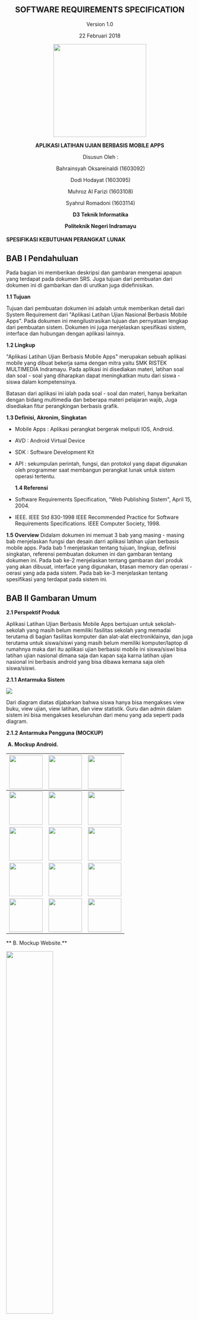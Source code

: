 
<div align="center">

## **SOFTWARE REQUIREMENTS SPECIFICATION**

Version 1.0

22 Februari 2018

<img src="https://oksareinaldi.files.wordpress.com/2018/02/polindra.png?w=421&h=421&crop=1" width="250" height="250">

**APLIKASI LATIHAN UJIAN BERBASIS MOBILE APPS**

​                                                      Disusun Oleh :

​                                                           Bahrainsyah Oksareinaldi (1603092)

​                                                           Dodi Hodayat (1603095)

​                                                           Muhroz Al Farizi (1603108)

​                                                           Syahrul Romadoni (1603114)

​                                                               **D3 Teknik Informatika**

​                                                            ​**Politeknik Negeri Indramayu**
</div>

#### SPESIFIKASI KEBUTUHAN PERANGKAT LUNAK

## **BAB I Pendahuluan**

   Pada bagian ini memberikan deskripsi dan gambaran mengenai apapun yang terdapat pada dokumen SRS. Juga tujuan dari pembuatan dari dokumen ini di gambarkan dan di urutkan juga didefinisikan.

   **1.1	Tujuan**

   Tujuan dari pembuatan dokumen ini adalah untuk memberikan detail dari System Requirement dari "Aplikasi Latihan Ujian Nasional Berbasis Mobile Apps". Pada dokumen ini mengilustrasikan tujuan dan pernyataan lengkap dari pembuatan sistem. Dokumen ini juga menjelaskan spesifikasi sistem, interface dan hubungan dengan aplikasi lainnya.

   **1.2	Lingkup**

   "Aplikasi Latihan Ujian Berbasis Mobile Apps" merupakan sebuah aplikasi mobile yang dibuat bekerja sama dengan mitra yaitu SMK RISTEK MULTIMEDIA Indramayu. Pada aplikasi ini disediakan materi, latihan soal dan soal - soal yang diharapkan dapat meningkatkan mutu dari siswa - siswa dalam kompetensinya.

   Batasan dari aplikasi ini ialah pada soal - soal dan materi, hanya berkaitan dengan bidang multimedia dan beberapa materi pelajaran wajib, Juga disediakan fitur perangkingan berbasis grafik.

   **1.3	Definisi, Akronim, Singkatan**
- Mobile Apps : Aplikasi perangkat bergerak meliputi IOS, Android.
- AVD : Android Virtual Device
- SDK : Software Development Kit
- API : sekumpulan perintah, fungsi, dan protokol yang dapat digunakan oleh programmer saat membangun perangkat lunak untuk sistem operasi tertentu.


   **1.4	Referensi**

-    Software Requirements Specification, "Web Publishing Sistem", April 15, 2004.

-    IEEE. IEEE Std 830-1998 IEEE Recommended Practice for Software Requirements
  	Specifications. IEEE Computer Society, 1998.


   **1.5	Overview**
   Didalam dokumen ini memuat 3 bab yang masing - masing bab menjelaskan fungsi dan desain darri aplikasi latihan ujian berbasis mobile apps. Pada bab 1 menjelaskan tentang tujuan, lingkup, definisi singkatan, referensi pembuatan dokumen ini dan gambaran tentang dokumen ini.
   Pada bab ke-2 menjelaskan tentang gambaran dari produk yang akan dibuuat, interface yang digunakan, btasan memory dan operasi - oerasi yang ada pada sistem.
   Pada bab ke-3 menjelaskan tentang spesifikasi yang terdapat pada sistem ini.

##   **BAB II Gambaran Umum**

   **2.1 Perspektif Produk**

   Aplikasi Latihan Ujian Berbasis Mobile Apps bertujuan untuk sekolah-sekolah yang masih belum memiliki fasilitas sekolah yang memadai terutama di bagian fasilitas komputer dan alat-alat electroniklainya, dan juga terutama untuk siswa/siswi yang masih belum memiliki komputer/laptop di rumahnya maka dari itu aplikasi ujian berbasisi mobile ini siswa/siswi bisa latihan ujian nasional dimana saja dan kapan saja karna latihan ujian nasional ini berbasis android yang bisa dibawa kemana saja oleh siswa/siswi.

   **2.1.1	Antarmuka Sistem**
   
   <img src="https://oksareinaldi.files.wordpress.com/2018/03/selection_051.png">
   
   Dari diagram diatas dijabarkan bahwa siswa hanya bisa mengakses view buku, view ujian, view latihan, dan view statistik. Guru dan admin dalam sistem ini bisa mengakses keseluruhan dari menu yang ada seperti pada diagram.

   **2.1.2	Antarmuka Pengguna (MOCKUP)**

  ​	**A. Mockup Android.**

  | <img src="https://oksareinaldi.files.wordpress.com/2018/02/a01.png?w=370&h=" width="90">| <img src="https://oksareinaldi.files.wordpress.com/2018/02/a04.png?w=156&h=315" width="90">| <img src="https://oksareinaldi.files.wordpress.com/2018/02/a02.png?w=156&h=315" width="90">|
  | ------------------------------------------------------------ | ------------------------------------------------------------ | ------------------------------------------------------------ |
  |<img src="https://oksareinaldi.files.wordpress.com/2018/02/a03.png?w=156&h=315" width="90">| <img src="https://oksareinaldi.files.wordpress.com/2018/02/a05.png?w=209&h=426" width="90">|<img src="https://oksareinaldi.files.wordpress.com/2018/02/a06.png?w=208&h=426" width="90">|
  |<img src="https://oksareinaldi.files.wordpress.com/2018/02/a17.png?w=158&h=313" width="90">|<img src="https://oksareinaldi.files.wordpress.com/2018/02/a18.png?w=210&h=420" width="90">| <img src="https://oksareinaldi.files.wordpress.com/2018/02/a07.png?w=211&h=426" width="90">| <img src="https://oksareinaldi.files.wordpress.com/2018/02/a09.png?w=155&h=316" width="90">|<img src="https://oksareinaldi.files.wordpress.com/2018/02/a10.png?w=157&h=316" width="90">|<img src="https://oksareinaldi.files.wordpress.com/2018/02/a24.png?w=155&h=312" width="90"> |
  |<img src="https://oksareinaldi.files.wordpress.com/2018/02/a25.png?w=211&h=421" width="90">|<img src="https://oksareinaldi.files.wordpress.com/2018/02/a11.png?w=156&h=316" width="90">|<img src="https://oksareinaldi.files.wordpress.com/2018/02/a12.png?w=315&h=631" width="90">|
  | <img src="https://oksareinaldi.files.wordpress.com/2018/02/a14.png?w=156&h=313" width="90">|<img src="https://oksareinaldi.files.wordpress.com/2018/02/a15.png?w=156&h=313" width="90">|<img src="https://oksareinaldi.files.wordpress.com/2018/02/a16.png?w=154&h=313" width="90">|


 ** B. Mockup Website.**
 
 <img style="width: 50%" src="https://oksareinaldi.files.wordpress.com/2018/03/login1.png?w=315&h=165">
 <p>Mockup Login Guru/Admin </p>
 
 <img style="width: 50%" src="https://oksareinaldi.files.wordpress.com/2018/03/register1.png?w=317&h=165">
 <p>Mockup Register Guru</p>
 
 <img style="width: 50%" src="https://oksareinaldi.files.wordpress.com/2018/03/forgot2.png?w=640">
 <p>Mockup Lupa Password</p>
 
 <img style="width: 50%" src="https://oksareinaldi.files.wordpress.com/2018/03/tampilan11.png?w=316&h=165">
 <p>Mockup Tampil Buku</p>
 
 <img style="width: 50%" src="https://oksareinaldi.files.wordpress.com/2018/03/tambah-buku1.png?w=318&h=164">
 <p>Mockup Tambah Buku</p>
 
 <img style="width: 50%" src="https://oksareinaldi.files.wordpress.com/2018/03/tambah-guru1.png?w=316&h=165">
 <p>Mockup Tambah Guru</p>
 
 <img style="width: 50%" src="https://oksareinaldi.files.wordpress.com/2018/03/tambah-siswa-siswi1.png?w=316&h=165">
 <p>Mockup Tambah siswa</p>
 
 <img style="width: 50%" src="https://oksareinaldi.files.wordpress.com/2018/03/tambah-ketegori1.png?w=318&h=164">
 <p>Mockup Tambah Kategori</p>
 
 <img style="width: 50%" src="https://oksareinaldi.files.wordpress.com/2018/03/tambah-penerbit1.png?w=318&h=164">
 <p>Mockup Tambah Penerbit</p>
 
 <img style="width: 50%" src="https://oksareinaldi.files.wordpress.com/2018/03/tambah-penulis1.png?w=318&h=164">
 <p>Mockup Tambah Penulis</p>
 
 <img style="width: 50%" src="https://oksareinaldi.files.wordpress.com/2018/03/tambah-wali-kelas1.png?w=319&h=164">
 <p>Mockup Tambah Wali Kelas</p>
 
 <img style="width: 50%" src="https://oksareinaldi.files.wordpress.com/2018/03/tambah-mata-pelajaran1.png?w=319&h=164">
 <p>Mockup Tambah mata Pelajaran</p>
 
 <img style="width: 50%" src="https://oksareinaldi.files.wordpress.com/2018/03/tambah-jurusan1.png?w=636&h=327">
 <p>Mockup Tambah Jurusan</p>
 
 <img style="width: 50%" src="https://oksareinaldi.files.wordpress.com/2018/03/jurusan2.png?w=316&h=165">
 <p>Mockup Jurusan</p>
 
 <img style="width: 50%" src="https://oksareinaldi.files.wordpress.com/2018/03/wali-kelas2.png?w=316&h=164">
 <p>Mockup Wali Kelas</p>
 
 <img style="width: 50%" src="https://oksareinaldi.files.wordpress.com/2018/03/penulis2.png?w=316&h=165">
 <p>Mockup Penulis</p>
 
 <img style="width: 50%" src="https://oksareinaldi.files.wordpress.com/2018/03/ketegori2.png?w=316&h=165">
 <p>Mockup Kategori</p>
 
 <img style="width: 50%" src="https://oksareinaldi.files.wordpress.com/2018/03/ketegori2.png?w=316&h=165">
 <p>Mockup Kategori</p>
 
 <img style="width: 50%" src="https://oksareinaldi.files.wordpress.com/2018/03/tampilan-buku3.png?w=316&h=165">
 <p>Mockup Tampil Buku</p>
 
   **2.1.3	Antarmuka Perangkat Keras**

   <img src="https://oksareinaldi.files.wordpress.com/2018/03/basic-use-case-diagram-page-2-e1519891968750.png?w=640">

  ​

   **2.1.4	Antarmuka Perangkat Lunak**

   Aplikasi Latihan Ujian Berbasis Mobile Apps ini hanya bisa di instal di android versi 4.0.3 (Ice Cream Sandwich) karna simulasi aplikasi ujian ini bisa di jalankan hanya untuk ver 4 ke atas tidak bisa android ver 4 kebawah.

   **2.1.5	Antarmuka Komunikasi**

   Antarmuka komunikasi Aplikasi Latihan Ujian Berbasis Mobile Apps

  ​     Admin dan user harus tersambung internet terutama untuk admin untuk mengupload materi pelajaran dan menginputakan data seperti menabah materi-materi pelajaran dan mengupload ujian dan latihan ujian yang akan di jalankan oleh siswa/siswi, Dan user tidak harus online si user hanya bisa ujian, latihan ujian dan mendownload meteri-materi pelajaran yang di upload oleh si guru.


   **2.1.6	Operasi -Operasi**

   ​	

  | No   | Tampilan                          | Operasi                      | Fungsi                                                       |
  | ---- | --------------------------------- | ---------------------------- | ------------------------------------------------------------ |
  | 1    | Tampilan Login                    | Input Email                  | Berfungsi sebagai ID akun masuk ke aplikasi.                 |
  | 2    |                                   | Input Password               | Berfungsi sebagai security ID akun aplikasi anda.            |
  | 3    |                                   | Button Login                 | Berfungsi sebagai proses masuk aplikasi.                     |
  | 4    |                                   | Button Forget                | Berfungsi sebagai ketika user tidak tahu passwordnya atau lupa password. |
  | 5    | Tampilan Lupa Password            | Input Username               | Berfungsi sebagai ID username security yang ada di databases. |
  | 6    |                                   | Input Nomer HP               | Berfungsi sebagai ID nomer security yang ada di databases.   |
  | 7    |                                   | Input Email                  | Berfungsi sebagai ID email security yang ada di databases.   |
  | 8    |                                   | Button Canlce                | Berfungsi sebagai tidak jadi untuk lupa password.            |
  | 9    |                                   | Button Send                  | Berfungsi sebagai mengirim data yang telah di input oleh user, jika benar  buttom ini akan mengarah ke rubah password jika tidak buttom ini akan kembali  ke tampilan lupa password. |
  | 10   | Tampilan Rubah Password Dll       | Input Password               | Berfungsi sebagai perubahan password yang tadi lupa jadi biki lagin  dengan akun yang sama, yang telah di inputkan di Tampilan Lupa Password. |
  | 11   |                                   | Input Nomer HP               | Berfungsi sebagai perubahan nomer hp biasanya nomernya udah muncul, jika  mau dirubah nomernya silahkan ganti nomernya jika tidak dirubah maka jangan  dihapus atau dirubah. |
  | 12   |                                   | Input Email                  | Berfungsi sebagai perubahan email atau jika mau dirubah silahkan dirubah  jika tidak dirubah jangan dihapus atau dirubah emailnya. |
  | 13   |                                   | Button Cancle                | Berfungsi sebagai buttom ini akan mengarahkan ke halaman Tampilan Login  atau buttom ini membatalkan perubahan password baru. |
  | 14   |                                   | Button Send                  | Berfungsi sebagai perubahan databases, buttom ini yang akan mengarahkan  ke databases kalo ada Password, NoHp dan Email yang ada di rubah |
  | 15   | Tampilan Register                 | Input Email                  | Berfungsi sebagai ID login untuk ID masuk ke aplikasi.       |
  | 16   |                                   | Input Password               | Berfungsi sebagai Password security ID akun aplikasi anda.   |
  | 17   |                                   | Button Cancle                | Berfungsi sebagai tidak jadi untuk register buttom ini akan mengarahkan  ke Tampilan Login. |
  | 18   |                                   | Button cread                 | Berfungsi sebagai membuat akun atau ID baru di aplikasi.     |
  | 19   |                                   | Icon GooglePlus              | Berfungsi sebagai membuat akun atau ID baru di aplikasi tapi menggunakan  akun dari Google. |
  | 20   |                                   | Icon Facebook                | Berfungsi sebagai membuat akun atau ID baru di aplikasi tapi menggunakan  akun dari facebook. |
  | 21   | Tampilan Awal Aplikasi            | Icon 3 Garis Horizon         | Berfungsi sebagai buttom fitur tambahan yang ada di Tampilan Awal  Aplikasi fitur tamabahanya itu editting profile user dll. |
  | 22   |                                   | Button Icon Buku             | Berfungsi sebagai buttom yang akan mengarahkan ke bacaan buku yang ada di  aplikasi tersebut. |
  | 23   |                                   | Button Icon latihan          | Berfungsi sebagai buttom yang akan mengarahkan ke latihan ujian yang  sudah di pelajari dan akan muncul di soal Ujian. |
  | 24   |                                   | Button Icon Ujian            | Berfungsi sebagai buttom yang akan meagarahkan ke Simulasi Ujian asli  yang akan muncul di Ujian Online. |
  | 25   |                                   | Button Icon Static           | Berfungsi sebagai buttom yang akan mengarahkan ke static grafic latihan  ujian dan rangking yang sudah di kerjakan. |
  | 26   |                                   | Button Icon Setting          | berfungsi sebagai mengatur pengaturan yang ada di aplikasi tersebut. |
  | 27   |                                   | Button Icon About            | Berfungsi sebagai yang akan mengarahkan informasi aplikasi.  |
  | 28   | Tampilan Buku                     | Button icon buku             | Berfungsi sebagai buku pelajaran yang bisa dibaca lewat hp selain buku  normal biasanya. |
  | 29   | Tampilan Statistic                |                              | Berfungsi sebagai melihat grafic statistic ujian, latihan,rangking dll. |
  | 30   | Tampilan About                    |                              | Berfungsi sebagai menampilkan informasi aplikasi seperi aplikasi servi  berapa, dibuat siapa dll. |
  | 31   | Tampilan Setting                  |                              | Berfungsi sebagai menampilkan settingan beberapa penganturan yang mau  akan dirubah oleh user. |
  | 32   | Tampilan Latihan Ujian            | Timedown                     | Berfungsi sebagai menampilakan waktu yang akan diujian oleh latihan ujian  aplikasi. |
  | 33   |                                   | Button Icon Play             | Berfungsi sebagai akan dimulainya latihan ujian.             |
  | 34   |                                   | Button icon pause            | Berfungsi sebagai mulai laginya ujian yang sudah pause sebelunya pada  saata latihan ujian sedang berlangsung. |
  | 35   | Tampilan saat mulai latihan ujian | Timedown                     | Berfungsu sebagai waktu mundur yang sedang berjalan.         |
  | 36   |                                   | Button icon pause            | Berfungsi sebagai di pausenya latihan ujian untuk memberhentikan  sementara time down latihan ujian dan akan mengarahkan ke tampilan Mulai  latihan ujian. |
  | 37   |                                   | Button icon panah kanan/kiri | Berfungsi sebagai menggati soal yand ada di latihan ujiantersebut. |
  | 38   |                                   | Button icon Pilihan          | Berfungsi sebagai pilihan jawan user.                        |
  | 39   | Tampilan selesai latihan ujian    | Button icon ya               | Berfungsi sebagai jika jawaban sudah fik buttom ini akan mengarahkan ke  Tampilan Awal Aplikasi. |
  | 40   |                                   | Button icon tidak            | Berfungsi sebagai jika jawaban salah maka buttom ini akan mengarahkan ke  tampilan mulai ujian atau kembali mengerjakan latihan ujian. |
  | 41   | Tampilan ujian                    | Timedown                     | Berfungsi sebagai jangka waktu pengerjaan ujian latihan.     |
  | 42   |                                   | Buttom Icon Play             | berfungsi sebagai mulainya ujian.                            |
  | 43   | Tampilan saat mulai Ujian         | Timedown                     | Berfungsu sebagai waktu mundur yang sedang berjalan.         |
  | 44   |                                   | Button icon panah kanan/kiri | Berfungsi sebagai menggati soal yand ada di latihan ujiantersebut. |
  | 45   |                                   | Button icon Pilihan          | Berfungsi sebagai pilihan jawan user.                        |
  | 46   | Tampilan selesai ujian            | Button icon ya               | Berfungsi sebagai jika jawaban sudah fik buttom ini akan mengarahkan ke  Tampilan Awal Aplikasi. |
  | 47   |                                   | Button icon tidak            | Berfungsi sebagai jika jawaban salah maka buttom ini akan mengarahkan ke  tampilan mulai ujian atau kembali mengerjakan latihan ujian. |
  | 48   | Tampilan Pilih Latihan Ujian      | Button icon Pilihan Ujian    | Berfungsi sebagai memilih latihan soal ujian yang akan dipilih. |
  | 49   | Tampilan Pilih Ujian              | Button icon Pilihan Ujian    | Berfungsi sebagai memilih soal ujian yang akan dipilih.      |
  | 50   | Tampilan Lihat Buku               |                              | Berfungsi sebagai menampilkan buku pelajaran.                |
  | 61   | Tampilan Profile                  | Button Back                  | Berfungsi sebagai kembali ke Tampilan Awal Aplikasi.         |
  | 62   |                                   |                              | Menampikan informasi user.                                   |
  | 63   |                                   | Button Setting               | Berfungsi sebagai mengedit Profile user.                     |
  | 64   | Tampilan EditUser                 | Button Back                  | Berfungsi kembali ke Tampilan Profile.                       |
  | 65   |                                   | Input Username               | Berfungsi sebagai merubah username.ke databases.             |
  | 66   |                                   | Input Password               | Berfungsi sebagai merubah password ke databases.             |
  | 67   |                                   | Input Email                  | Berfungsi sebagai merubah email ke databases.                |
  | 68   |                                   | Input Nomer HP               | Berfungsi sebagai merubah nomer hp ke databases.             |
  | 69   |                                   | Input Alamat                 | Berfungsi sebagai merubah alamat ke databases.               |
  | 70   |                                   | Input Ayah                   | Berfungsi sebagai merubah nama orang tua ayah ke databases.  |
  | 71   |                                   | Input Ibu                    | Berfungsi sebagai merubah nama orang tua ibu ke databases.   |
  | 72   |                                   | Input Nomer HP Orangtua      | Berfungsi sebagai merubah nomer orang tua ayah/ibu ke databases. |

   **2.2	Spesifikasi Kebutuhan Fungsional**

  <img src="https://oksareinaldi.files.wordpress.com/2018/03/basic-use-case-diagram-page-1.jpeg?w=640">

- Deskripsi

| **NO** | **Deskripsi Fungsional**                                                |
  | ------ | ------------------------------------------------------------ |
  | 1      |  Aplikasi dapat menampikan halaman login Siswa |
  | 2      | Aplikasi dapat menampikan halaman login Guru |
  | 3      | Aplikasi dapat menampikan halaman login Admin |
  | 4      |  Aplikasi dapat menampilkan grafik statistik nilai|
  | 5      | Aplikasi dapat menampilkan soal dan latihan |
  | 6      | Aplikasi dapat menampilkan materi |
  | 7      |  Aplikasi terdapat fitur register siswa|
  | 8      |  Aplikasi terdapat fitur tambah guru|

2.2.1  Login Siswa

use case: Login Siswa

diagram:

![enter image description here](/HUBUNGAN/login_siswa.png)

deskripsi singkat: siswa login terlebih dahulu untuk masuk kedalam menu utama

deskripsi  langkah-langkah:

1\. User memilih menu login

2\. Sistem menampilkan form isian login

3\. User mengisi data login

4\. User menekan tombol login

5\. Sistem menuju data user

X Ref: Section 3.2.1, Login Siswa

2.2.2  Login Guru

use case: Login Guru

diagram:

![enter image description here](/HUBUNGAN/login_guru.png)

deskripsi singkat: guru login terlebih dahulu untuk masuk kedalam menu utama

deskripsi  langkah-langkah:

1\. User memilih menu login

2\. Sistem menampilkan form isian login

3\. User mengisi data login

4\. User menekan tombol login

5\. Sistem menuju data user

X Ref: Section 3.2.2, Login Guru

2.2.3  Login Admin

use case: Login Admin

diagram:

![enter image description here](/HUBUNGAN/login_admin.png)

deskripsi singkat: admin login terlebih dahulu untuk masuk kedalam menu utama

deskripsi  langkah-langkah:

1\. User memilih menu login

2\. Sistem menampilkan form isian login

3\. User mengisi data login

4\. User menekan tombol login

5\. Sistem menuju data user

X Ref: Section 3.2.3, Login Admin

2.2.4  Daftar Siswa

use case: Daftar Siswa

diagram:

![enter image description here](/HUBUNGAN/register_siswa.png)

deskripsi singkat: guru mendaftarkan siswa

deskripsi  langkah-langkah:

1\. User memilih menu daftar

2\. Sistem menampilkan form daftar

3\. User mengisi form data

4\. User menekan tombol daftar untuk menyimpan data

5\. Sistem menyimpan data ke dalam database user

6\. Sistem mengirimkan data verifikasi kepada guru

7\. Guru menyetujui verifikasi

8\. User sudah bisa menggunakan fitur aplikasi

X Ref: Section 3.2.4, Daftar Siswa

2.2.5  Daftar Guru

use case: Daftar Guru

diagram:

![enter image description here](/HUBUNGAN/register_siswa.png)

deskripsi singkat: admin mendaftarkan guru

deskripsi  langkah-langkah:

X Ref: Section 3.2.5, Daftar Guru

2.2.6  Kelola Siswa

use case: Kelola Siswa

diagram:

![enter image description here](/HUBUNGAN/kelola siswa_siswa.png)

deskripsi singkat: guru mengelola identitas siswa

deskripsi  langkah-langkah:

1\. User memilih menu daftar

2\. Sistem menampilkan form daftar

3\. User mengisi form data

4\. User menekan tombol daftar untuk menyimpan data

5\. Sistem menyimpan data ke dalam database user

6\. Sistem mengirimkan data verifikasi kepada guru

7\. Guru menyetujui verifikasi

8\. User sudah bisa menggunakan fitur aplikasi

X Ref: Section 3.2.6, Login Siswa

2.2.7  Lihat Buku

use case: Lihat Buku

diagram:

![enter image description here](/HUBUNGAN/lihat_buku.png)

deskripsi singkat: siswa melihat buku yang akan dibaca

deskripsi  langkah-langkah:

1\. User memilih menu kelola siswa

2\. Sistem menampilkan list siswa

3\. User mengelola siswa

4\. User memperbarui siswa

5\. Sistem menyimpan data kedalam database

X Ref: Section 3.2.7, Lihat Buku

2.2.8  Kelola Buku

use case: Kelola Buku

diagram:

![enter image description here](/HUBUNGAN/kelola_buku.png)

deskripsi singkat: guru mengelola buku

deskripsi  langkah-langkah:

1\. User memilih menu buku

2\. User memilih kategori buku

3\. User memilih buku

4\. Sistem menampilkan buku

5\. User melihat buku

X Ref: Section 3.2.8, Kelola Buku

2.2.9  Lihat Latihan

use case: Lihat Latihan

diagram:

![enter image description here](/HUBUNGAN/lihat_latihan.png)

deskripsi singkat: siswa mengerjakan latihan

deskripsi  langkah-langkah:

1\. User memilih menu buku

2\. Sistem menampilkan menu kelola data buku

3\. User memilih data yang akan di kelola

4\. User mengedit data

5\. User memperbarui data

6\. Sistem menyimpan pembaruan ke dalam database

X Ref: Section 3.2.9, Lihat Latihan

2.2.10  Kelola Latihan

use case: Kelola Latihan

diagram:

![enter image description here](/HUBUNGAN/kelola_latihan.png)

deskripsi singkat: guru mengelola latihan

deskripsi  langkah-langkah:

1\. User memilih menu Latihan

2\. User memilih kategori Latihan

3\. User memilih Latihan

4\. Sistem menampilkan Latihan

5\. User Menjawab Latihan

6\. User Menyimpan Latihan

7\. Sistem menyimpan Latihan ke dalam database

8\. User melihat tampilan berhasil disimpan

X Ref: Section 3.2.10, Kelola Latihan

2.2.11  Lihat Ujian

use case: Lihat Ujian

diagram:

![enter image description here](/HUBUNGAN/lihat_ujian.png)

deskripsi singkat: siswa mengerjakan ujian

deskripsi  langkah-langkah:

X Ref: Section 3.2.11, Lihat Ujian

2.2.12  Kelola Ujian

use case: Kelola Ujian

diagram:

![enter image description here](/HUBUNGAN/kelola_ujian.png)

deskripsi singkat: guru mengelola ujian untuk siswa

deskripsi  langkah-langkah:

1\. User memilih menu Latihan

2\. User memilih kategori Latihan

3\. User memperbarui Latihan

4\. User Menyimpan Latihan

5\. Sistem menyimpan latihan kedalam database

6\. User melihat tampilan berhasil disimpan

X Ref: Section 3.2.12, Kelola Ujian

2.2.14  Statistik

use case: Statistik

diagram:

![enter image description here](/HUBUNGAN/lihat_statistik.png)

deskripsi singkat: siswa dan guru dapat melihat statistik tentang nilai 

deskripsi  langkah-langkah:

1\. User memilih menu Statistik

2\. Sistem menampilkan statistic siswa

3\. User melihat statistic siswa

X Ref: Section 3.2.14, Statistik


   **2.3	Spesifikasi Kebutuhan Non-Fungsional**

  | **NO** | **Deskripsi**                                                |
  | ------ | ------------------------------------------------------------ |
  | 1      | Antar muka Bahasa pada sistem menggunakan Bahasa Indonesia   |
  | 2      | Sistem aplikasi dapat memvalidasi email dan password yang diinputkan |
  | 3      | Perangkat lunak dapat berjalan pada platform android kitkat dan web  browser chrome atau firefox |

   **2.4	Karakteristik Pengguna**

  Siswa diharapkan dapat menggunakan aplikasi smartphone android dan sambungan internet pada smartphone dengan baik. Pada halaman utama menampilkan menu - menu dari aplikasi, disini siswa diharapkan sudah mengerti tentang tata cara penggunaan dari aplikasi android.

  Bagi guru diharapkan dapat mengerti tentang cara penggunaan aplikasi web, upload suatu content, dan me-manage user account siswa. pada setiap halaman fungsi yang ada pada web terdapat fitur pencarian yang diharapkan dapat mempermudah guru dalam mencari suatu objek.

  Untuk admin diharapkan dapat mengelola server dengan baik. admin diharapkan dapat mengerti tentang tata cara mengelola sistem dan melakukan troubleshooting ketika terjadi masalah pada sistem.

   **2.5	Batasan - Batasan**
   
   - Aplikasi mobile hannya dapat dijalankan pada platform android Kitkat (API 19 Keatas).
   - Aplikasi WEB dapat dijalankan dengan optimal pada web browser chrome dengan OS Windows dan Linux.
   - Tidak semua fungsi bisa terlaksana karena keterbatasan waktu.

   **2.6	Asumsi - Asumsi Keterkaitan**
   

##   **BAB III Requirement Specification**

3.1 External Interface Requirements

Link ke external sistem adalah link ke webstore database untuk memverifikasi keanggotaan dari siswa, guru, dan admin

3.2 Functional Requirements

3.2.1 Login Siswa

|Use Case Name    |Login                                 |
|-----------------|--------------------------------------|
|X Ref            |Section 2.2.1, Login Siswa            |
|Trigger          |User(Siswa) memilih menu login        |
|Precondition     |Aplikasi mobile menampilkan menu login|
|Basic Path       |1. User memilih menu login            |
|                 |2. Sistem menampilkan form isian login|
|                 |3. User mengisi data login            |
|                 |4. User menekan tombol login          |
|                 |5. Sistem menuju data user            |
|Alternative Paths|Tidak ada                             |

3.2.2 Login Guru

|Use Case Name    |Login                                 |
|-----------------|--------------------------------------|
|X Ref            |Section 2.2.2, Login Guru             |
|Trigger          |User(Guru) memilih menu login         |
|Precondition     |Aplikasi mobile menampilkan menu login|
|Basic Path       |1. User memilih menu login            |
|                 |2. Sistem menampilkan form isian login|
|                 |3. User mengisi data login            |
|                 |4. User menekan tombol login          |
|                 |5. Sistem menuju data user            |
|				|6. Sistem menampilkan data user	|
|Alternative Paths|Tidak ada                             |

3.2.3 Login Admin

|Use Case Name    |Login                                 |
|-----------------|--------------------------------------|
|X Ref            |Section 2.2.3, Login Admin            |
|Trigger          |User(Admin) memilih menu login        |
|Precondition     |Aplikasi mobile menampilkan menu login|
|Basic Path       |1. User memilih menu login            |
|                 |2. Sistem menampilkan form isian login|
|                 |3. User mengisi data login            |
|                 |4. User menekan tombol login          |
|                 |5. Sistem menuju data user            |
|	|6. Sistem menampilkan data user	|
|Alternative Paths|Tidak ada                             |

3.2.4 Registrasi Siswa

|Use Case Name    |Daftar                                            |
|-----------------|--------------------------------------------------|
|X Ref            |Section 2.2.4, Daftar Siswa                       |
|Trigger          |User(Guru) memilih menu daftar                    |
|Precondition     |Aplikasi menampilkan menu daftar                  |
|Basic Path       |1. User memilih menu daftar                       |
|                 |2. Sistem menampilkan form daftar                 |
|                 |3. User mengisi form data                         |
|                 |4. User menekan tombol daftar untuk menyimpan data|
|                 |5. Sistem menyimpan data ke dalam database user   |
|                 |6. Sistem mengirimkan data verifikasi kepada guru |
|                 |7. Guru menyetujui verifikasi                     |
|                 |8. User sudah bisa menggunakan fitur aplikasi     |
|Alternative Paths|Tidak ada                                         |

3.2.5 Registrasi Guru

|Use Case Name    |Daftar                                            |
|-----------------|--------------------------------------------------|
|X Ref            |Section 2.2.5, Daftar Guru                        |
|Trigger          |User(Admin) memilih menu daftar                   |
|Precondition     |Aplikasi menampilkan menu daftar                  |
|Basic Path       |1. User memilih menu daftar                       |
|                 |2. Sistem menampilkan form daftar                 |
|                 |3. User mengisi form data                         |
|                 |4. User menekan tombol daftar untuk menyimpan data|
|                 |5. Sistem menyimpan data ke dalam database user   |
|                 |6. Sistem mengirimkan data verifikasi kepada guru |
|                 |7. Guru menyetujui verifikasi                     |
|                 |8. User sudah bisa menggunakan fitur aplikasi     |
|Alternative Paths|Tidak ada                                         |

3.2.6 Manage Siswa

|Use Case Name    |Kelola Siswa                             |
|-----------------|-----------------------------------------|
|X Ref            |Section 2.2.6, Daftar Guru               |
|Trigger          |User(Guru) memilih menu Kelola Siswa     |
|Precondition     |Aplikasi menampilkan menu kelola siswa   |
|Basic Path       |1. User memilih menu kelola siswa        |
|                 |2. Sistem menampilkan list siswa         |
|                 |3. User mengelola siswa                  |
|                 |4. User memperbarui siswa                |
|                 |5. Sistem menyimpan data kedalam database|
|Alternative Paths|Tidak ada                                |

3.2.7 View Buku Use Case

|Use Case Name    |View Buku                     |
|-----------------|------------------------------|
|X Ref            |Section 2.2.7, Daftar Guru    |
|Trigger          |User (Siswa) memilih menu buku|
|Precondition     |Aplikasi menampilkan menu buku|
|Basic Path       |1. User memilih menu buku     |
|	|2. Sistem menampilkan menu buku |
|                 |3. User memilih kategori buku |
|	|4. Sistem menampilkan kategori buku |
|                 |5. User memilih buku          |
|                 |6. Sistem menampilkan buku    |
|                 |7. User melihat buku          |
|	|8. Sistem menampilkan buku |
|Alternative Paths|Tidak ada                     |

3.2.8 Manage Buku

|Use Case Name    |Manage Buku                                    |
|-----------------|-----------------------------------------------|
|X Ref            |Section 2.2.8, Daftar Guru                     |
|Trigger          |User (Guru) memilih menu buku                  |
|Precondition     |Aplikasi menampilkan menu buku                 |
|Basic Path       |1. User memilih menu buku                      |
|	|2. sistem menampilkan menu buku |
|	|3. user memilih kelola data buku|
|                 |4. Sistem menampilkan menu kelola data buku    |
|                 |5. User memilih data yang akan di kelola       |
|	|6. sistem menampilkan data yang akan di kelola |
|                 |7. User mengedit data                          |
|                 |8. User memperbarui data                       |
|                 |9. Sistem menyimpan pembaruan ke dalam database|
|Alternative Paths|Tidak ada                                      |

3.2.9 View Latihan

|Use Case Name    |View Latihan                                 |
|-----------------|---------------------------------------------|
|X Ref            |Section 2.2.9, Daftar Guru                   |
|Trigger          |User (Siswa) memilih menu Latihan            |
|Precondition     |Aplikasi menampilkan menu  Latihan           |
|Basic Path       |1. User memilih menu Latihan                 |
|	|2. Sistem menampilkan menu latihan |
|                 |3. User memilih kategori Latihan             |
|	|4. Sistem menampilkan kategori Latihan |
|                 |5. User memilih Latihan                      |
|                 |6. Sistem menampilkan Latihan                |
|                 |7. User Menjawab Latihan                     |
|                 |8. User Menyimpan Latihan                    |
|                 |9. Sistem menyimpan Latihan ke dalam database|
|                 |10. User melihat tampilan berhasil disimpan   |
|Alternative Paths|Tidak ada                                    |

3.2.10 Manage Latihan

|Use Case Name    |Kelola Latihan                              |
|-----------------|--------------------------------------------|
|X Ref            |Section 2.2.10, Daftar Guru                 |
|Trigger          |User (Guru) memilih menu Latihan            |
|Precondition     |Aplikasi menampilkan menu Latihan           |
|Basic Path       |1. User memilih menu Latihan                |
|	|2. Sistem menampilkan menu Latihan	|
|                 |3. User memilih kategori Latihan            |
|	|4. Sistem menampilkan kategori latihan	|
|	|5. User menambahkan Latihan
|                 |6. User memperbarui Latihan                 |
|                 |7. User Menyimpan Latihan                   |
|                 |8. Sistem menyimpan latihan kedalam database|
|                 |9. User melihat tampilan berhasil disimpan  |
|Alternative Paths|Tidak ada                                   |

3.2.11 View Ujian

|Use Case Name    |View Ujian                                 |
|-----------------|-------------------------------------------|
|X Ref            |Section 2.2.11, Daftar Guru                |
|Trigger          |User (Siswa) memilih menu Ujian            |
|Precondition     |Aplikasi menampilkan menu  Ujian           |
|Basic Path       |1. User memilih menu Ujian                 |
|	|2. Sistem menampilkan menu Ujian	|
|                 |3. User memilih kategori Ujian             |
|	|4. Sistem menampilkan kategori Ujian	|
|                 |5. User memilih Ujian                      |
|                 |6. Sistem menampilkan Ujian                |
|                 |7. User Menjawab Ujian                     |
|                 |8. User Menyimpan Ujian                    |
|                 |9. Sistem menyimpan Ujian ke dalam database|
|                 |10. User melihat tampilan berhasil disimpan |
|Alternative Paths|Tidak ada                                  |

3.2.12 Manage Ujian

|Use Case Name    |Kelola Ujian                              |
|-----------------|------------------------------------------|
|X Ref            |Section 2.2.12, Daftar Guru               |
|Trigger          |User (Guru) memilih menu Ujian            |
|Precondition     |Aplikasi menampilkan menu Ujian           |
|Basic Path       |1. User memilih menu Ujian                |
|	|2. Sistem menampilkan menu Ujian	|
|                 |3. User memilih kategori Ujian            |
|	|4. Sistem menampilkan kategori Ujian	|
|	|5. User Menambahkan Ujian |
|                 |6. User memperbarui Ujian                 |
|                 |7. User Menyimpan Ujian                   |
|                 |8. Sistem menyimpan Ujian kedalam database|
|                 |9. User melihat tampilan berhasil disimpan|
|Alternative Paths|Tidak ada                                 |


3.2.14 Statistik

|Use Case Name    |Lihat Statistik                          |
|-----------------|-----------------------------------------|
|X Ref            |Section 2.2.14, Daftar Guru              |
|Trigger          |User(Siswa, Guru)  memilih menu Statistik|
|Precondition     |Aplikasi menampilkan Statistik           |
|Basic Path       |1. User memilih menu Statistik           |
|                 |2. Sistem menampilkan statistic siswa    |
|                 |3. User melihat statistic siswa          |
|Alternative Paths|Tidak ada                                |


**3.3 Logika Struktur Data**

![enter image description here](/ERD.png)

- Tabel Guru


| **DATA ITEM** | **Type** | **Deskripsi**|
  | ------ | ----------|-------------------------------------------------- |
  | id_guru  | int | sebagai identitas guru |
  | id_wali_kelas      | int | sebagai identitas kelas |
  | id_mata_pelajaran      | int | sebagai identitas pelajaran |
  | nama_kelas      | varchar | sebagai penempatan kelas |
  | nama      | varchar | sebagai penempatan nama guru |
  | password      | varchar | sebagai penempatan password |
  | foto      | varchar | sebagai penempatan foto |
  | wali_kelas     | varchar | sebagai penempatan nama wali kelas |
  | no_hp     | varchar | sebagai penempatan nomer hp |
  | alamat      | varchar | sebagai penempatan alamat |
  | email     | varchar | sebagai penempatan email |
  
- Tabel Siswa/Siswi


| **DATA ITEM** | **Type** | **Deskripsi**|
  | ------ | -------------|----------------------------------------------- |
  | id_siswa_siswi | int | sebagai penempatan id siswa/siswi|
  | id_jurusan | int | sebagai penempatan id jurusan|
  | nama_siswa_siswi | varchar | sebagai penempatan nama siswa/siswi|
  | password | varchar | sebagai penempatan password|
  | nisn | int | sebagai penempatan nomer id siswa/siswi|
  | kelas | varchar | sebagai penempatan kelas siswa/siswi|
  | jurusan | varchar | sebagai penempatan jurusan siswa/siswi|
  | wali_kelas | varchar | sebagai penempatan wali kelas siswa/siswi|
  | alamat | varchar | sebagai penempatan alamat siswa/siswi|
  | email | varchar | sebagai penempatan email siswa/siswi|
  | nama_ayah | varchar | sebagai penempatan nama ayah siswa/siwi|
  | nama_ibu | varchar | sebagai penempatan nama ibu siswi/siswi|
  | nama_wali | varchar | sebagai penempatan nama wali dari siswa/siswi|
  | no_hp_ortu | int | sebagai penempatan nomer telepon orang tua siswa/siswi|
  | nama_wali_kelas | varchar | sebagai penempatan nama wali kelas|
  | no_hp_wali_kelas | int| sebagai penempatan nomer wali kelas|
  | alamat_wali_kelas| varchar | sebagai penempatan alamat siswa/siswi|
  | email_wali_kelas | varchar | sebagai penempatan email siswa/siswi|
  | cover| varchar | sebagai penempatan file foto siswa/siswi|
  
- Tabel Buku


| **DATA ITEM** | **Type** | **Deskripsi**|
  | ------ | ---------------|--------------------------------------------- |
  | id_buku| int| sebagai penempatan id buku|
  | id_kategori| int| sebagai penempatan id kategori|
  | id_penerbit| int| sebagai penempatansebagai penempatan id penerbit|
  | id_penulis| int| sebagai penempatan penulis|
  | judul_buku| varchar| sebagai penempatan memasukan judul buku|
  | kategori| varchar| sebagai penempatan memasukan kategori|
  | penerbit| varchar| sebagai penempatan memasukan penerbit|
  | penulis| varchar| sebagai penempatan memasukan penulis|
  | cover| varchar| sebagai penempatan memasukan cover buku|
  
- Tabel Latihan Soal Ujian


| **DATA ITEM** | **Type** | **Deskripsi**|
  | ------ | --------------|---------------------------------------------- |
  | id_latihan_ujian| int| sebagai penempatan id soal latihhan ujian|
  | nama_ujian| varchar| sebagai penempatan nama ujian|
  | kategori| varchar| sebagai penempatan kategori ujian|
  | mata_pelajaran| varchar| sebagai penempatan nama mata pelajaran|
  | file| varchar| sebagai penempatan memasuka file ujian|
  | jurusan| varchar| sebagai penempatan soal jurusan|
  | cover| varchar| sebagai penempatan cover ujian|
  | jawaban_soal| varchar| sebagai penempatan jawaban dari soal latihan jian|
  | kelas| varchar| sebagai penempatan soal ujian untuk kelas berapa|
  
- Tabel Soal Ujian


| **DATA ITEM** | **Type** | **Deskripsi**|
  | ------ | --------------|---------------------------------------------- |
  | id_ujian| int| sebagai penempatan id soal ujian|
  | nama_ujian| varchar| sebagai penempatan nama ujian|
  | kategori| varchar| sebagai penempatan kategori ujian|
  | mata_pelajaran| varchar| sebagai penempatan nama mata pelajaran|
  | file| varchar| sebagai penempatan memasuka file ujian|
  | jurusan| varchar| sebagai penempatan soal jurusan|
  | cover| varchar| sebagai penempatan cover ujian|
  | jawaban_soal| varchar| sebagai penempatan jawaban dari soal latihan jian|
  | kelas| varchar| sebagai penempatan soal ujian untuk kelas berapa|

